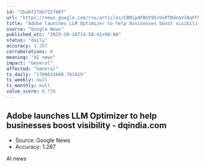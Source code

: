 ```yaml
---
id: "2ba6f27def227b07"
url: "https://news.google.com/rss/articles/CBMipAFBVV95cUxPT0dnaVlNaFF5OEtKcDB4MUt6cDMxUWo2RVN0NTBSeDlGeFdNTUsyWlQ2MncwdVM2blk4NE9tS1hRalFYb3JKVWlZNk9ZVVlpZ1ZxM0FTNnd1U0hQajRSU0Y4enBBdlFKem9pOTM0OXRtMGpGVWZBam1CTDFDbmVFTDJLdGlMVmFodUVQeE15REc0TmVGWjRqYXoydklFZ3ZPZmwwNNIBpAFBVV95cUxPT0dnaVlNaFF5OEtKcDB4MUt6cDMxUWo2RVN0NTBSeDlGeFdNTUsyWlQ2MncwdVM2blk4NE9tS1hRalFYb3JKVWlZNk9ZVVlpZ1ZxM0FTNnd1U0hQajRSU0Y4enBBdlFKem9pOTM0OXRtMGpGVWZBam1CTDFDbmVFTDJLdGlMVmFodUVQeE15REc0TmVGWjRqYXoydklFZ3ZPZmwwNA?oc=5"
title: "Adobe launches LLM Optimizer to help businesses boost visibility - dqindia.com"
source: "Google News"
published_utc: "2025-10-16T14:58:41+00:00"
status: "daily"
accuracy: 1.287
corroborations: 0
meaning: "AI news"
impact: "General"
affected: "General"
ts_daily: "1760631600.761919"
ts_weekly: null
ts_monthly: null
value_score: 0.738
---
```

## Adobe launches LLM Optimizer to help businesses boost visibility - dqindia.com

- Source: Google News
- Accuracy: 1.287

AI news
